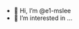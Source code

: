 - 👋 Hi, I’m @e1-mslee
- 👀 I’m interested in ...

<!---
e1-mslee/e1-mslee is a ✨ special ✨ repository because its `README.md` (this file) appears on your GitHub profile.
You can click the Preview link to take a look at your changes.
--->
